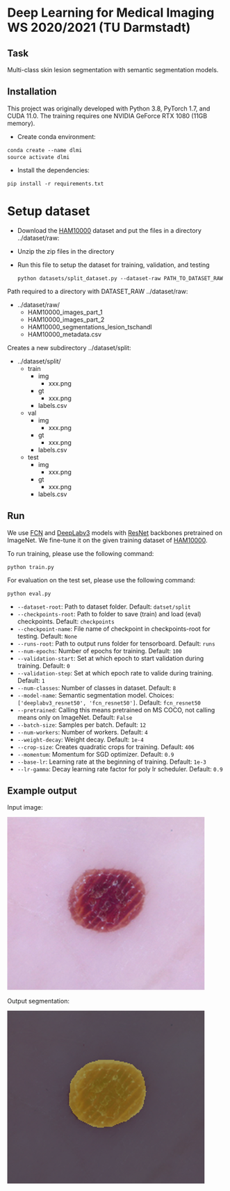 # Deep Learning for Medical Imaging WS 2020/2021 (TU Darmstadt)

## Task
Multi-class skin lesion segmentation with semantic segmentation models.

## Installation
This project was originally developed with Python 3.8, PyTorch 1.7, and CUDA 11.0. The training requires 
one NVIDIA GeForce RTX 1080 (11GB memory).

- Create conda environment:
```
conda create --name dlmi
source activate dlmi
```
- Install the dependencies:
```
pip install -r requirements.txt
```

# Setup dataset

- Download the [HAM10000](https://dataverse.harvard.edu/dataset.xhtml?persistentId=doi:10.7910/DVN/DBW86T) dataset and put the files in a directory ../dataset/raw:

- Unzip the zip files in the directory

- Run this file to setup the dataset for training, validation, and testing

    ```
    python datasets/split_dataset.py --dataset-raw PATH_TO_DATASET_RAW
    ```
   
Path required to a directory with DATASET_RAW ../dataset/raw:
  - ../dataset/raw/
    - HAM10000_images_part_1
    - HAM10000_images_part_2
    - HAM10000_segmentations_lesion_tschandl
    - HAM10000_metadata.csv

Creates a new subdirectory ../dataset/split:
  - ../dataset/split/
    - train
        - img
            - xxx.png
        - gt
            - xxx.png
        - labels.csv
    - val
        - img
            - xxx.png
        - gt
            - xxx.png
        - labels.csv
    - test
        - img
            - xxx.png
        - gt
            - xxx.png
        - labels.csv

## Run
We use [FCN](https://arxiv.org/abs/1411.4038) and [DeepLabv3](https://arxiv.org/abs/1706.05587) models with [ResNet](https://arxiv.org/abs/1512.03385) backbones pretrained on ImageNet. We fine-tune it on the given training dataset of [HAM10000](https://dataverse.harvard.edu/dataset.xhtml?persistentId=doi:10.7910/DVN/DBW86T).

To run training, please use the following command:

```
python train.py
```

For evaluation on the test set, please use the following command:
```
python eval.py
```

- ```--dataset-root```: Path to dataset folder. Default: `datset/split`
- ```--checkpoints-root```: Path to folder to save (train) and load (eval) checkpoints. Default: `checkpoints`
- ```--checkpoint-name```: File name of checkpoint in checkpoints-root for testing. Default: `None`
- ```--runs-root```: Path to output runs folder for tensorboard. Default: `runs`
- ```--num-epochs```: Number of epochs for training. Default: `100`
- ```--validation-start```: Set at which epoch to start validation during training. Default: `0`
- ```--validation-step```: Set at which epoch rate to valide during training. Default: `1`
- ```--num-classes```: Number of classes in dataset. Default: `8`
- ```--model-name```: Semantic segmentation model. Choices: `['deeplabv3_resnet50', 'fcn_resnet50']`.  Default: `fcn_resnet50`
- ```--pretrained```: Calling this means pretrained on MS COCO, not calling means only on ImageNet. Default: `False`
- ```--batch-size```: Samples per batch. Default: `12`
- ```--num-workers```: Number of workers. Default: `4`
- ```--weight-decay```: Weight decay. Default: `1e-4`
- ```--crop-size```: Creates quadratic crops for training. Default: `406`
- ```--momentum```: Momentum for SGD optimizer. Default: `0.9`
- ```--base-lr```: Learning rate at the beginning of training. Default: `1e-3`
- ```--lr-gamma```: Decay learning rate factor for poly lr scheduler. Default: `0.9`

## Example output

Input image:

![](imgs/input.png)

Output segmentation:

![](imgs/output.png)